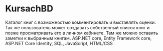 # KursachBD
Каталог книг с возможностью комментировать и выставлять оценки. Так же пользователь может создавать собственный список книг и позже просматривать его в личном кабинете. 
Там же можно оставить заметки к выбранным книгам. 
ASP.NET core, Entity Framework core, ASP.NET Core Identity, SQL, JavaScript, HTML/CSS
